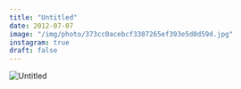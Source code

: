 ```yaml
---
title: "Untitled"
date: 2012-07-07
image: "/img/photo/373cc0acebcf3307265ef393e5d0d59d.jpg"
instagram: true
draft: false
---
```


![Untitled](/img/photo/373cc0acebcf3307265ef393e5d0d59d.jpg)
